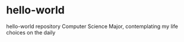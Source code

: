 # hello-world
hello-world repository
Computer Science Major, contemplating my life choices on the daily
